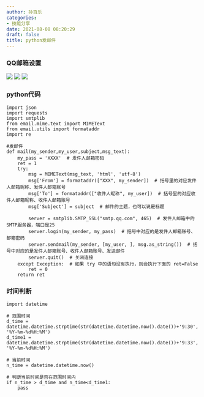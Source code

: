```yaml
---
author: 孙百乐
categories:
- 技能分享
date: 2021-08-08 08:20:29
draft: false
title: python发邮件
---
```


### QQ邮箱设置

![](https://cdn.jsdelivr.net/gh/leyouBaloy/mypic/wp-content/uploads/2021/08/QQ截图20210808081637.jpg) ![](https://cdn.jsdelivr.net/gh/leyouBaloy/mypic/wp-content/uploads/2021/08/QQ截图20210808081707.jpg) ![](https://cdn.jsdelivr.net/gh/leyouBaloy/mypic/wp-content/uploads/2021/08/QQ截图20210808081720.jpg)

### python代码

```
import json
import requests
import smtplib
from email.mime.text import MIMEText
from email.utils import formataddr
import re

#发邮件
def mail(my_sender,my_user,subject,msg_text):
    my_pass = 'XXXX'  # 发件人邮箱密码
    ret = 1
    try:
        msg = MIMEText(msg_text, 'html', 'utf-8')
        msg['From'] = formataddr(["XXX", my_sender])  # 括号里的对应发件人邮箱昵称、发件人邮箱账号
        msg['To'] = formataddr(["收件人昵称", my_user])  # 括号里的对应收件人邮箱昵称、收件人邮箱账号
        msg['Subject'] = subject  # 邮件的主题，也可以说是标题

        server = smtplib.SMTP_SSL("smtp.qq.com", 465)  # 发件人邮箱中的SMTP服务器，端口是25
        server.login(my_sender, my_pass)  # 括号中对应的是发件人邮箱账号、邮箱密码
        server.sendmail(my_sender, [my_user, ], msg.as_string())  # 括号中对应的是发件人邮箱账号、收件人邮箱账号、发送邮件
        server.quit()  # 关闭连接
    except Exception:  # 如果 try 中的语句没有执行，则会执行下面的 ret=False
        ret = 0
    return ret
```

### 时间判断

```
import datetime

# 范围时间
d_time = datetime.datetime.strptime(str(datetime.datetime.now().date())+'9:30', '%Y-%m-%d%H:%M')
d_time1 =  datetime.datetime.strptime(str(datetime.datetime.now().date())+'9:33', '%Y-%m-%d%H:%M')

# 当前时间
n_time = datetime.datetime.now()

# 判断当前时间是否在范围时间内
if n_time > d_time and n_time<d_time1:
    pass
```